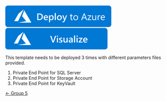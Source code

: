 [![Deploy To Azure](https://raw.githubusercontent.com/Azure/azure-quickstart-templates/master/1-CONTRIBUTION-GUIDE/images/deploytoazure.svg?sanitize=true)](https://portal.azure.com/#create/Microsoft.Template/uri/https%3A%2F%2Fraw.githubusercontent.com%2Fsudheeranguluri%2FAzureARM%2Fmaster%2FPrivate-EndPoint%2Ftemplate.json)  [![Visualize](https://raw.githubusercontent.com/Azure/azure-quickstart-templates/master/1-CONTRIBUTION-GUIDE/images/visualizebutton.svg?sanitize=true)](http://armviz.io/#/?load=https%3A%2F%2Fraw.githubusercontent.com%2Fsudheeranguluri%2FAzureARM%2Fmaster%2FPrivate-EndPoint%2Ftemplate.json)

This template needs to be deployed 3 times with different parameters files provided.

1. Private End Point for SQL Server
2. Private End Point for Storage Account
2. Private End Point for KeyVault

[&larr; Group 5](https://github.com/sudheeranguluri/AzureARM#group-5)

